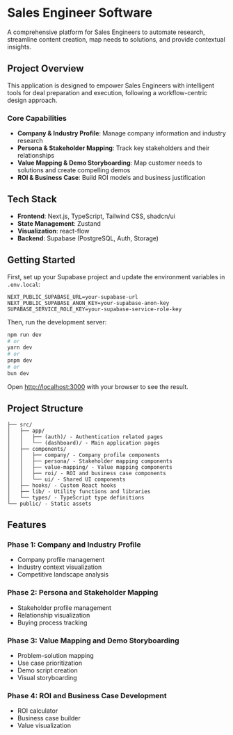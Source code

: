 # Sales Engineer Software

A comprehensive platform for Sales Engineers to automate research, streamline content creation, map needs to solutions, and provide contextual insights.

## Project Overview

This application is designed to empower Sales Engineers with intelligent tools for deal preparation and execution, following a workflow-centric design approach.

### Core Capabilities

- **Company & Industry Profile**: Manage company information and industry research
- **Persona & Stakeholder Mapping**: Track key stakeholders and their relationships
- **Value Mapping & Demo Storyboarding**: Map customer needs to solutions and create compelling demos
- **ROI & Business Case**: Build ROI models and business justification

## Tech Stack

- **Frontend**: Next.js, TypeScript, Tailwind CSS, shadcn/ui
- **State Management**: Zustand
- **Visualization**: react-flow
- **Backend**: Supabase (PostgreSQL, Auth, Storage)

## Getting Started

First, set up your Supabase project and update the environment variables in `.env.local`:

```
NEXT_PUBLIC_SUPABASE_URL=your-supabase-url
NEXT_PUBLIC_SUPABASE_ANON_KEY=your-supabase-anon-key
SUPABASE_SERVICE_ROLE_KEY=your-supabase-service-role-key
```

Then, run the development server:

```bash
npm run dev
# or
yarn dev
# or
pnpm dev
# or
bun dev
```

Open [http://localhost:3000](http://localhost:3000) with your browser to see the result.

## Project Structure

```
├── src/
│   ├── app/
│   │   ├── (auth)/ - Authentication related pages
│   │   └── (dashboard)/ - Main application pages
│   ├── components/
│   │   ├── company/ - Company profile components
│   │   ├── persona/ - Stakeholder mapping components
│   │   ├── value-mapping/ - Value mapping components
│   │   ├── roi/ - ROI and business case components
│   │   └── ui/ - Shared UI components
│   ├── hooks/ - Custom React hooks
│   ├── lib/ - Utility functions and libraries
│   └── types/ - TypeScript type definitions
└── public/ - Static assets
```

## Features

### Phase 1: Company and Industry Profile
- Company profile management
- Industry context visualization
- Competitive landscape analysis

### Phase 2: Persona and Stakeholder Mapping
- Stakeholder profile management
- Relationship visualization
- Buying process tracking

### Phase 3: Value Mapping and Demo Storyboarding
- Problem-solution mapping
- Use case prioritization
- Demo script creation
- Visual storyboarding

### Phase 4: ROI and Business Case Development
- ROI calculator
- Business case builder
- Value visualization
